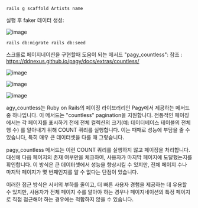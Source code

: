     rails g scaffold Artists name

실행 후 faker 데이터 생성:

  ![image](https://github.com/twingay96/pagy_project/assets/64403357/d2391151-5eee-4f2b-bfd7-3ec9e42a0e6a)

    rails db:migrate rails db:seed 

스크롤로 페이지네이션을 구현할때 도움이 되는 메서드 "pagy_countless":
참조 : https://ddnexus.github.io/pagy/docs/extras/countless/

![image](https://github.com/twingay96/pagy_project/assets/64403357/8687ef22-6f78-4bc7-b3ed-06c43e6563b2)


![image](https://github.com/twingay96/pagy_project/assets/64403357/c233aa52-d3b5-43f6-8725-49862f0231f6)


![image](https://github.com/twingay96/pagy_project/assets/64403357/23ed7308-a1d5-4f34-8f68-95f4a3f0540f)

agy_countless는 Ruby on Rails의 페이징 라이브러리인 Pagy에서 제공하는 메서드 중 하나입니다. 
이 메서드는 "countless" pagination을 지원합니다. 전통적인 페이징에서는 각 페이지를 표시하기 전에 전체 컬렉션의 크기(예: 데이터베이스 테이블의 전체 행 수)
를 알아내기 위해 COUNT 쿼리를 실행합니다. 이는 때때로 성능에 부담을 줄 수 있습니다, 특히 매우 큰 데이터셋을 다룰 때 그렇습니다.

pagy_countless 메서드는 이런 COUNT 쿼리를 실행하지 않고 페이징을 처리합니다. 
대신에 다음 페이지의 존재 여부만을 체크하여, 사용자가 마지막 페이지에 도달했는지를 확인합니다. 
이 방식은 큰 데이터셋에서 성능을 향상시킬 수 있지만, 전체 페이지 수나 마지막 페이지가 몇 번째인지를 알 수 없다는 단점이 있습니다.

이러한 접근 방식은 서버의 부하를 줄이고, 더 빠른 사용자 경험을 제공하는 데 유용할 수 있지만, 
사용자가 전체 페이지 수를 알아야 하는 경우나 페이지네이션의 특정 페이지로 직접 접근해야 하는 경우에는 적합하지 않을 수 있습니다.


